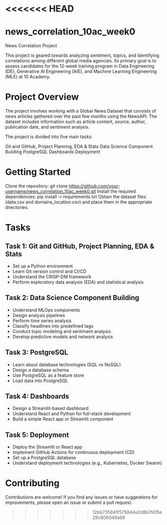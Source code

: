 <<<<<<< HEAD
=======
# news_correlation_10ac_week0
News Correlation Project

This project is geared towards analyzing sentiment, topics, and identifying correlations among different global media agencies. Its primary goal is to assess candidates for the 12-week training program in Data Engineering (DE), Generative AI Engineering (AIE), and Machine Learning Engineering (MLE) at 10 Academy.

# Project Overview

The project involves working with a Global News Dataset that consists of news articles gathered over the past few months using the NewsAPI. The dataset includes information such as article content, source, author, publication date, and sentiment analysis.

The project is divided into five main tasks:

Git and GitHub, Project Planning, EDA & Stats
Data Science Component Building
PostgreSQL
Dashboards
Deployment

# Getting Started

Clone the repository: git clone https://github.com/your-username/news_correlation_10ac_week0.git
Install the required dependencies: pip install -r requirements.txt
Obtain the dataset files (data.csv and domains_location.csv) and place them in the appropriate directories.

# Tasks

## Task 1: Git and GitHub, Project Planning, EDA & Stats

* Set up a Python environment
* Learn Git version control and CI/CD
* Understand the CRISP-DM framework
* Perform exploratory data analysis (EDA) and statistical analysis

## Task 2: Data Science Component Building

* Understand MLOps components
* Design analysis pipelines
* Perform time series analysis
* Classify headlines into predefined tags
* Conduct topic modeling and sentiment analysis
* Develop predictive models and network analysis

## Task 3: PostgreSQL

* Learn about database technologies (SQL vs NoSQL)
* Design a database schema
* Use PostgreSQL as a feature store
* Load data into PostgreSQL

## Task 4: Dashboards

* Design a Streamlit-based dashboard
* Understand React and Python for full-stack development
* Build a simple React app or Streamlit component

## Task 5: Deployment

* Deploy the Streamlit or React app
* Implement GitHub Actions for continuous deployment (CD)
* Set up a PostgreSQL database
* Understand deployment technologies (e.g., Kubernetes, Docker Swarm)

# Contributing

Contributions are welcome! If you find any issues or have suggestions for improvements, please open an issue or submit a pull request.


>>>>>>> 12bb735941f575944e2d8b7f415e29c806049a69
